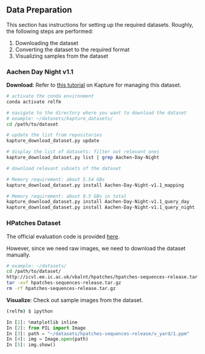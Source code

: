 ## Data Preparation

This section has instructions for setting up the required datasets. Roughly,
the following steps are performed:
1. Downloading the dataset
2. Converting the dataset to the required format
3. Visualizing samples from the dataset

### Aachen Day Night v1.1

**Download**: Refer to [this tutorial](https://github.com/naver/kapture/blob/main/doc/tutorial.adoc#download-a-dataset) on Kapture for managing this dataset.

```bash
# activate the conda environment
conda activate relfm

# navigate to the directory where you want to download the dataset
# example: ~/datasets/kapture_datasets/
cd /path/to/dataset

# update the list from repositories
kapture_download_dataset.py update

# display the list of datasets: filter out relevant ones
kapture_download_dataset.py list | grep Aachen-Day-Night

# download relevant subsets of the dataset

# Memory requirement: about 5.54 GBs
kapture_download_dataset.py install Aachen-Day-Night-v1.1_mapping

# Memory requirement: about 0.5 GBs in total
kapture_download_dataset.py install Aachen-Day-Night-v1.1_query_day
kapture_download_dataset.py install Aachen-Day-Night-v1.1_query_night
```

### HPatches Dataset

The official evaluation code is provided [here](https://github.com/hpatches/hpatches-dataset). 

However, since we need raw images, we need to download the dataset manually.
```bash
# example: ~/datasets/
cd /path/to/dataset/
http://icvl.ee.ic.ac.uk/vbalnt/hpatches/hpatches-sequences-release.tar.gz
tar -xvf hpatches-sequences-release.tar.gz
rm -rf hpatches-sequences-release.tar.gz
```

**Visualize**: Check out sample images from the dataset.
```bash
(relfm) $ ipython
```
```python
In [1]: %matplotlib inline
In [2]: from PIL import Image
In [3]: path = "~/datasets/hpatches-sequences-release/v_yard/1.ppm"
In [4]: img = Image.open(path)
In [5]: img.show()
```